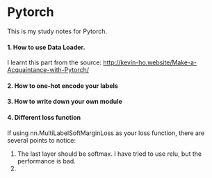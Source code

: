 # Pytorch

This is my study notes for Pytorch.

#### 1. How to use Data Loader.

I learnt this part from the source: http://kevin-ho.website/Make-a-Acquaintance-with-Pytorch/


#### 2. How to one-hot encode your labels


#### 3. How to write down your own module 


#### 4. Different loss function
If using nn.MultiLabelSoftMarginLoss as your loss function, there are several points to notice:

1. The last layer should be softmax. I have tried to use relu, but the performance is bad.
2. 

